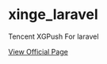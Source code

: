 # xinge_laravel
Tencent XGPush For laravel

[View Official Page](https://www.qcloud.com/product/XGPush)
